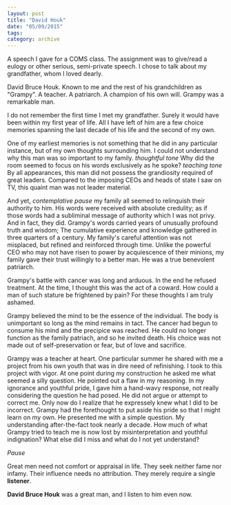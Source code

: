 ```yaml
---
layout: post
title: "David Houk"
date: "05/09/2015"
tags:
category: archive
---
```

A speech I gave for a COMS class. The assignment was to give/read a eulogy or other serious, semi-private speech. I chose to talk about my grandfather, whom I loved dearly.
<!--more-->

David Bruce Houk. Known to me and the rest of his grandchildren as "Grampy". A teacher. A patriarch. A champion of his own will. Grampy was a remarkable man.

I do not remember the first time I met my grandfather. Surely it would have been within my first year of life. All I have left of him are a few choice memories spanning the last decade of his life and the second of my own.

One of my earliest memories is not something that he did in any particular instance, but of my own thoughts surrounding him. I could not understand why this man was so important to my family. *thoughtful tone* Why did the room seemed to focus on his words exclusively as he spoke? *teaching tone* By all appearances, this man did not possess the grandiosity required of great leaders. Compared to the imposing CEOs and heads of state I saw on TV, this quaint man was not leader material.

And yet, *contemplative pause* my family all seemed to relinquish their authority to him. His words were received with absolute credulity; as if those words had a subliminal message of authority which I was not privy. And in fact, they did. Grampy's words carried years of unusually profound truth and wisdom; The cumulative experience and knowledge gathered in three quarters of a century. My family's careful attention was not misplaced, but refined and reinforced through time. Unlike the powerful CEO who may not have risen to power by acquiescence of their minions, my family gave their trust willingly to a better man. He was a true benevolent patriarch.

Grampy's battle with cancer was long and arduous. In the end he refused treatment. At the time, I thought this was the act of a coward. How could a man of such stature be frightened by pain? For these thoughts I am truly ashamed.

Grampy believed the mind to be the essence of the individual. The body is unimportant so long as the mind remains in tact. The cancer had begun to consume his mind and the precipice was reached. He could no longer function as the family patriach, and so he invited death. His choice was not made out of self-preservation or fear, but of love and sacrifice.

Grampy was a teacher at heart. One particular summer he shared with me a project from his own youth that was in dire need of refinishing. I took to this project with vigor. At one point during my construction he asked me what seemed a silly question. He pointed out a flaw in my reasoning. In my ignorance and youthful pride, I gave him a hand-wavy response, not really considering the question he had posed. He did not argue or attempt to correct me. Only now do I realize that he expressely knew what I did to be incorrect. Grampy had the forethought to put aside his pride so that I might learn on my own. He presented me with a simple question. My understanding after-the-fact took nearly a decade. How much of what Grampy tried to teach me is now lost by misinterpretation and youthful indignation? What else did I miss and what do I not yet understand?

*Pause*

Great men need not comfort or appraisal in life. They seek neither fame nor infamy. Their influence needs no attribution. They merely require a single **listener**.

**David Bruce Houk** was a great man, and I listen to him even now.
